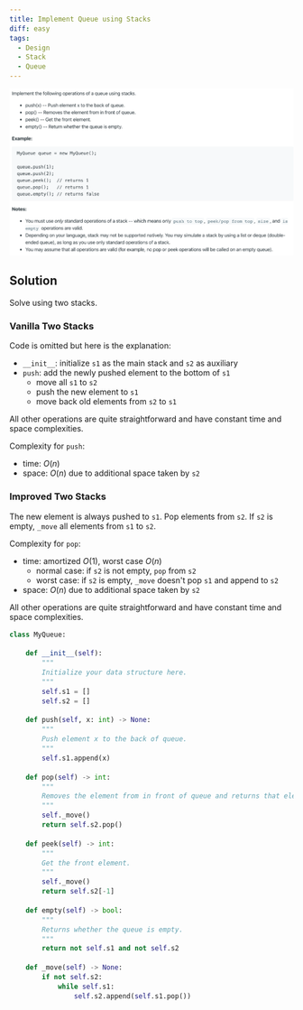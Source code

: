 ```yaml
---
title: Implement Queue using Stacks
diff: easy
tags:
  - Design
  - Stack
  - Queue
---
```


<img class="medium-zoom" src="/algo/implement-queue-using-stacks.png" alt="https://leetcode.com/problems/implement-queue-using-stacks">

## Solution

Solve using two stacks.

### Vanilla Two Stacks

Code is omitted but here is the explanation:

- `__init__`: initialize `s1` as the main stack and `s2` as auxiliary
- `push`: add the newly pushed element to the bottom of `s1`
  - move all `s1` to `s2`
  - push the new element to `s1`
  - move back old elements from `s2` to `s1`

All other operations are quite straightforward and have constant time and space complexities.

Complexity for `push`:

- time: $O(n)$
- space: $O(n)$ due to additional space taken by `s2`

### Improved Two Stacks

The new element is always pushed to `s1`. Pop elements from `s2`. If `s2` is empty, `_move` all elements from `s1` to `s2`.

Complexity for `pop`:

- time: amortized $O(1)$, worst case $O(n)$
  - normal case: if `s2` is not empty, `pop` from `s2`
  - worst case: if `s2` is empty, `_move` doesn't pop `s1` and append to `s2`
- space: $O(n)$ due to additional space taken by `s2`

All other operations are quite straightforward and have constant time and space complexities.

```py
class MyQueue:

    def __init__(self):
        """
        Initialize your data structure here.
        """
        self.s1 = []
        self.s2 = []

    def push(self, x: int) -> None:
        """
        Push element x to the back of queue.
        """
        self.s1.append(x)

    def pop(self) -> int:
        """
        Removes the element from in front of queue and returns that element.
        """
        self._move()
        return self.s2.pop()

    def peek(self) -> int:
        """
        Get the front element.
        """
        self._move()
        return self.s2[-1]

    def empty(self) -> bool:
        """
        Returns whether the queue is empty.
        """
        return not self.s1 and not self.s2

    def _move(self) -> None:
        if not self.s2:
            while self.s1:
                self.s2.append(self.s1.pop())
```
